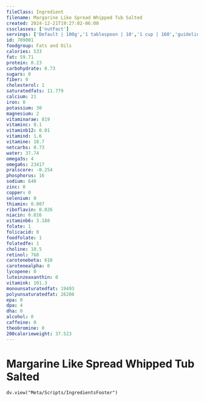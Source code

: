 ```yaml
---
fileClass: Ingredient
filename: Margarine Like Spread Whipped Tub Salted
created: 2024-12-21T19:27:02-06:00
cssclasses: ['nutFact']
servings: ['Default | 100g','1 tablespoon | 10','1 cup | 160','guideline amount per slice of bread/roll | 5','1 pat | 4','1 individual container | 5','guideline amount on regular sandwich | 14','guideline amount on large sandwich | 28']
id: 789001
foodgroup: Fats and Oils
calories: 533
fat: 59.71
protein: 0.23
carbohydrate: 0.73
sugars: 0
fiber: 0
cholesterol: 1
saturatedfats: 11.779
calcium: 21
iron: 0
potassium: 30
magnesium: 2
vitaminarae: 819
vitaminc: 0.1
vitaminb12: 0.01
vitamind: 1.6
vitamine: 18.7
netcarbs: 0.73
water: 37.74
omega3s: 4
omega6s: 23417
pralscore: -0.254
phosphorus: 16
sodium: 640
zinc: 0
copper: 0
selenium: 0
thiamin: 0.007
riboflavin: 0.026
niacin: 0.016
vitaminb6: 3.188
folate: 1
folicacid: 0
foodfolate: 1
folatedfe: 1
choline: 10.5
retinol: 768
carotenebeta: 610
carotenealpha: 0
lycopene: 0
luteinzeaxanthin: 0
vitamink: 101.3
monounsaturatedfat: 19493
polyunsaturatedfat: 26208
epa: 0
dpa: 4
dha: 0
alcohol: 0
caffeine: 0
theobromine: 0
200calorieweight: 37.523
---
```


# Margarine Like Spread Whipped Tub Salted

```dataviewjs
dv.view("Meta/Scripts/IngredientsFooter")
```